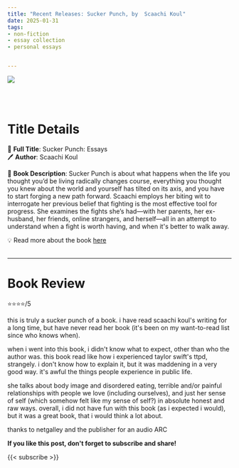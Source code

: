 ```yaml
---
title: "Recent Releases: Sucker Punch, by  Scaachi Koul"
date: 2025-01-31
tags: 
- non-fiction
- essay collection
- personal essays 


---
```


![](https://mpd-biblio-covers.imgix.net/9781250270511.jpg)

<br>
<br>

# Title Details

📕 **Full Title**: Sucker Punch: Essays
 \
🖊 **Author**:  Scaachi Koul

🔎 **Book Description**: Sucker Punch is about what happens when the life you thought you’d be living radically changes course, everything you thought you knew about the world and yourself has tilted on its axis, and you have to start forging a new path forward. Scaachi employs her biting wit to interrogate her previous belief that fighting is the most effective tool for progress. She examines the fights she’s had—with her parents, her ex-husband, her friends, online strangers, and herself—all in an attempt to understand when a fight is worth having, and when it's better to walk away.


💡️ Read more about the book [here](https://us.macmillan.com/books/9781250270511/suckerpunch/)
<br>
<br>

---

# Book Review

⭐⭐⭐⭐/5

this is truly a sucker punch of a book. i have read scaachi koul's writing for a long time, but have never read her book (it's been on my want-to-read list since who knows when).

when i went into this book, i didn't know what to expect, other than who the author was. this book read like how i experienced taylor swift's ttpd, strangely. i don't know how to explain it, but it was maddening in a very good way. it's awful the things people experience in public life.

she talks about body image and disordered eating, terrible and/or painful relationships with people we love (including ourselves), and just her sense of self (which somehow felt like my sense of self?) in absolute honest and raw ways. overall, i did not have fun with this book (as i expected i would), but it was a great book, that i would think a lot about.

thanks to netgalley and the publisher for an audio ARC

**If you like this post, don't forget to subscribe and share!**

{{< subscribe >}}
